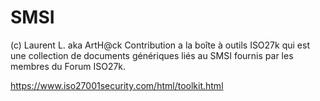 # SMSI
(c) Laurent L. aka ArtH@ck
Contribution a la boîte à outils ISO27k qui est une collection de documents génériques liés au SMSI fournis par les membres du Forum ISO27k.

https://www.iso27001security.com/html/toolkit.html
